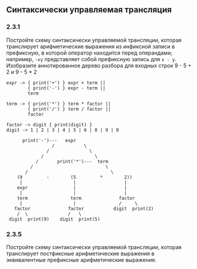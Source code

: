 ## Синтаксически управляемая трансляция

### 2.3.1
Постройте схему синтаксически управляемой трансляции, которая транслирует арифметические выражения из инфиксной записи в префиксную, в которой оператор находится перед операндами; например, `-ху` представляет собой префиксную запись для `х - у`. Изобразите аннотированное дерево разбора для входных строк 9 - 5 + 2 и 9 - 5 * 2

```
expr -> { print('+') } expr + term ||
        { print('-') } expr - term ||
        term

term -> { print('*') } term * factor ||
        { print('/') } term / factor ||
        factor

factor -> digit { print(digit) }
digit -> 1 | 2 | 3 | 4 | 5 | 6 | 8 | 9 | 0
```

```
      print('-')---   expr
                 /           \
               /               \
             /                   \
           /       print('*')---  term
         /                           \
       /                               \
    (9         -        (5         *        2))
     |                   |                  |
    expr                 |                  |
     |                   |                  |
    term                term              factor
     |                   |                /     \
   factor              factor           digit  print(2)
    /  \               /   \
 digit  print(9)    digit  print(5)
```


### 2.3.5
Постройте схему синтаксически управляемой трансляции, которая транслирует постфиксные арифметические выражения в эквивалентные префиксные арифметические выражения.

```

```

